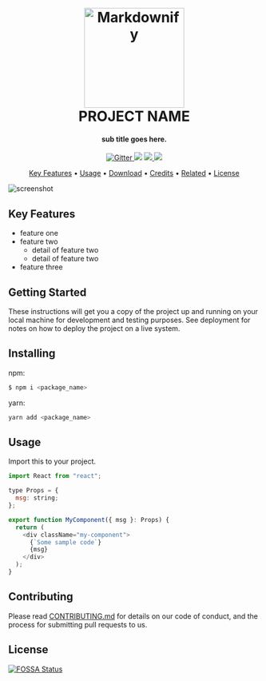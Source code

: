 
<h1 align="center">
  <br>
  <a href="http://github.com/wayou/mkreadme"><img src="https://dummyimage.com/200x200/ffffff/aaaaaa&text=logo" alt="Markdownify" width="200"></a>
  <br>
  PROJECT NAME
  <br>
</h1>

<h4 align="center">sub title goes here.</h4>

<p align="center">
  <a href="https://badge.fury.io/js/mkreadme">
    <img src="https://badge.fury.io/js/mkreadme.svg"
         alt="Gitter">
  </a>
  <a href="https://gitter.im/wayou/mkreadme"><img src="https://badges.gitter.im/wayou/mkreadme.svg"></a>
  <a href="https://saythanks.io/to/amitmerchant1990">
      <img src="https://img.shields.io/badge/SayThanks.io-%E2%98%BC-1EAEDB.svg">
  </a>
  <a href="https://www.paypal.me/AmitMerchant">
    <img src="https://img.shields.io/badge/$-donate-ff69b4.svg?maxAge=2592000&amp;style=flat">
  </a>
</p>

<p align="center">
  <a href="#key-features">Key Features</a> •
  <a href="#usage">Usage</a> •
  <a href="#download">Download</a> •
  <a href="#credits">Credits</a> •
  <a href="#related">Related</a> •
  <a href="#license">License</a>
</p>

![screenshot](https://dummyimage.com/750x400/ffffff/aaaaaa&text=screenshot)

## Key Features

* feature one
* feature two
  - detail of feature two
  - detail of feature two
* feature three


## Getting Started

These instructions will get you a copy of the project up and running on your local machine for development and testing purposes. See deployment for notes on how to deploy the project on a live system.


## Installing

npm:
```sh
$ npm i <package_name>
```

yarn:
```sh
yarn add <package_name>
```


## Usage

Import this to your project.

```js
import React from "react";

type Props = {
  msg: string;
};

export function MyComponent({ msg }: Props) {
  return (
    <div className="my-component">
      {`Some sample code`}
      {msg}
    </div>
  );
}
```


## Contributing

Please read [CONTRIBUTING.md](https://gist.github.com/PurpleBooth/b24679402957c63ec426) for details on our code of conduct, and the process for submitting pull requests to us.


## License


[![FOSSA Status](https://app.fossa.io/api/projects/custom%2B7035%2Fgithub.com%2Fwayou%2Fmkreadme.svg?type=large)](https://app.fossa.io/projects/custom%2B7035%2Fgithub.com%2Fwayou%2Fmkreadme?ref=badge_large)
